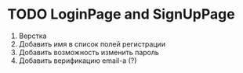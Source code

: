 # TODO LoginPage and SignUpPage
1. Верстка
2. Добавить имя в список полей регистрации
3. Добавить возможность изменить пароль
4. Добавить верификацию email-а (?)


